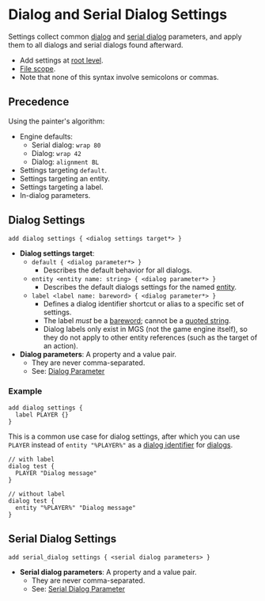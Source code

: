 # Dialog and Serial Dialog Settings

 Settings collect common [dialog](dialogs) and [serial dialog](serial_dialogs) parameters, and apply them to all dialogs and serial dialogs found afterward.
 
- Add settings at [root level](syntax_scopes#syntax-contexts).
- [File scope](syntax_scopes#file-scope).
- Note that none of this syntax involve semicolons or commas.

## Precedence

Using the painter's algorithm:

- Engine defaults:
	- Serial dialog: `wrap 80`
	- Dialog: `wrap 42`
	- Dialog: `alignment BL`
- Settings targeting `default`.
- Settings targeting an entity.
- Settings targeting a label.
- In-dialog parameters.

## Dialog Settings

```
add dialog settings { <dialog settings target*> }
```

- **Dialog settings target**:
	- `default { <dialog parameter*> }`
		- Describes the default behavior for all dialogs.
	- `entity <entity name: string> { <dialog parameter*> }`
		- Describes the default dialogs settings for the named [entity](entities).
	- `label <label name: bareword> { <dialog parameter*> }`
		- Defines a dialog identifier shortcut or alias to a specific set of settings.
		- The label *must* be a [bareword](primitive_types#bareword); cannot be a  [quoted string](primitive_types#quoted-string).
		- Dialog labels only exist in MGS (not the game engine itself), so they do not apply to other entity references (such as the target of an action).
- **Dialog parameters**: A property and a value pair.
	- They are never comma-separated.
	- See: [Dialog Parameter](dialogs#dialog-parameter)

### Example

```mgs{2}
add dialog settings {
  label PLAYER {}
}
```

This is a common use case for dialog settings, after which you can use `PLAYER` instead of `entity "%PLAYER%"` as a [dialog identifier](dialogs#dialog-identifier) for [dialogs](dialogs).

```mgs{3,8}
// with label
dialog test {
  PLAYER "Dialog message"
}

// without label
dialog test {
  entity "%PLAYER%" "Dialog message"
}
```

## Serial Dialog Settings

```
add serial_dialog settings { <serial dialog parameters> }
```

- **Serial dialog parameters**: A property and a value pair.
	- They are never comma-separated.
	- See: [Serial Dialog Parameter](serial_dialogs#serial-dialog-parameter)
